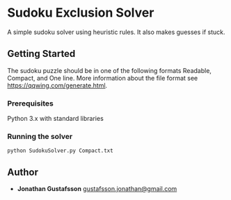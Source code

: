 # Sudoku Exclusion Solver

A simple sudoku solver using heuristic rules. It also makes guesses if stuck.

## Getting Started

The sudoku puzzle should be in one of the following formats Readable, Compact,
and One line. More information about the file format see 
https://qqwing.com/generate.html.

### Prerequisites

Python 3.x with standard libraries

### Running the solver

`python SudokuSolver.py Compact.txt`

## Author

* **Jonathan Gustafsson** gustafsson.jonathan@gmail.com
    
   